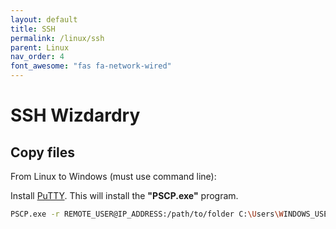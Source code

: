 ```yaml
---
layout: default
title: SSH
permalink: /linux/ssh
parent: Linux
nav_order: 4
font_awesome: "fas fa-network-wired"
---
```



# <i class="{{ page.font_awesome }}"></i> SSH Wizdardry

## Copy files
From Linux to Windows (must use command line):

Install [PuTTY](https://www.putty.org/). This will install the **"PSCP.exe"** program.

```bash
PSCP.exe -r REMOTE_USER@IP_ADDRESS:/path/to/folder C:\Users\WINDOWS_USERNAME\Documents
```
